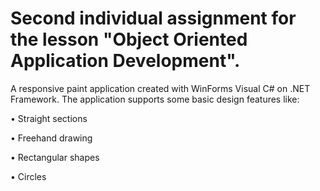# Second individual assignment for the lesson "Object Oriented Application Development".

A responsive paint application created with WinForms Visual C# on .NET Framework.
The application supports some basic design features like:

• Straight sections

• Freehand drawing

• Rectangular shapes

• Circles
